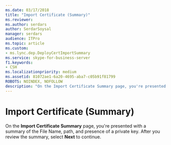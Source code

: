 ```yaml
---
ms.date: 03/17/2018
title: "Import Certificate (Summary)"
ms.reviewer: 
ms.author: serdars
author: SerdarSoysal
manager: serdars
audience: ITPro
ms.topic: article
ms.custom:
- ms.lync.dep.DeployCertImportSummary
ms.service: skype-for-business-server
f1.keywords:
- CSH
ms.localizationpriority: medium
ms.assetid: 81072ae1-6a20-4695-aba7-c05b91f81799
ROBOTS: NOINDEX, NOFOLLOW
description: "On the Import Certificate Summary page, you're presented with a summary of the File Name, path, and presence of a private key. After you review the summary, select Next to continue."
---
```


# Import Certificate (Summary)
 
On the **Import Certificate Summary** page, you're presented with a summary of the File Name, path, and presence of a private key. After you review the summary, select **Next** to continue.
  


